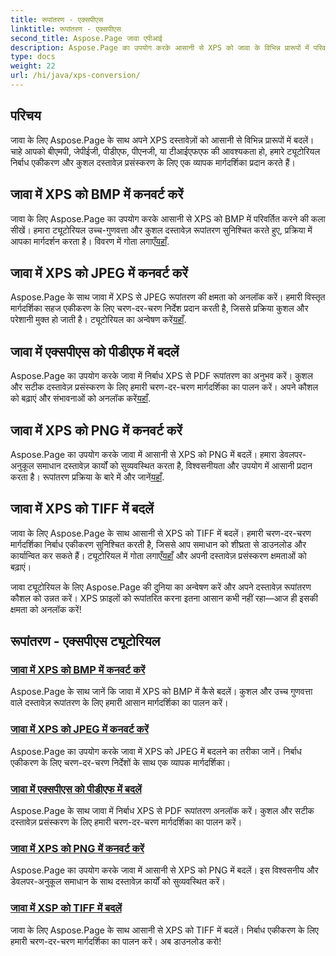 ```yaml
---
title: रूपांतरण - एक्सपीएस
linktitle: रूपांतरण - एक्सपीएस
second_title: Aspose.Page जावा एपीआई
description: Aspose.Page का उपयोग करके आसानी से XPS को जावा के विभिन्न प्रारूपों में परिवर्तित करें। सटीक और कुशल रूपांतरण के लिए हमारे चरण-दर-चरण दिशानिर्देशों के साथ दस्तावेज़ प्रसंस्करण को बेहतर बनाएं।
type: docs
weight: 22
url: /hi/java/xps-conversion/
---
```


## परिचय

जावा के लिए Aspose.Page के साथ अपने XPS दस्तावेज़ों को आसानी से विभिन्न प्रारूपों में बदलें। चाहे आपको बीएमपी, जेपीईजी, पीडीएफ, पीएनजी, या टीआईएफएफ की आवश्यकता हो, हमारे ट्यूटोरियल निर्बाध एकीकरण और कुशल दस्तावेज़ प्रसंस्करण के लिए एक व्यापक मार्गदर्शिका प्रदान करते हैं।

## जावा में XPS को BMP में कनवर्ट करें

 जावा के लिए Aspose.Page का उपयोग करके आसानी से XPS को BMP में परिवर्तित करने की कला सीखें। हमारा ट्यूटोरियल उच्च-गुणवत्ता और कुशल दस्तावेज़ रूपांतरण सुनिश्चित करते हुए, प्रक्रिया में आपका मार्गदर्शन करता है। विवरण में गोता लगाएँ[यहाँ](./to-bmp/).

## जावा में XPS को JPEG में कनवर्ट करें

Aspose.Page के साथ जावा में XPS से JPEG रूपांतरण की क्षमता को अनलॉक करें। हमारी विस्तृत मार्गदर्शिका सहज एकीकरण के लिए चरण-दर-चरण निर्देश प्रदान करती है, जिससे प्रक्रिया कुशल और परेशानी मुक्त हो जाती है। ट्यूटोरियल का अन्वेषण करें[यहाँ](./to-jpeg/).

## जावा में एक्सपीएस को पीडीएफ में बदलें

 Aspose.Page का उपयोग करके जावा में निर्बाध XPS से PDF रूपांतरण का अनुभव करें। कुशल और सटीक दस्तावेज़ प्रसंस्करण के लिए हमारी चरण-दर-चरण मार्गदर्शिका का पालन करें। अपने कौशल को बढ़ाएं और संभावनाओं को अनलॉक करें[यहाँ](./to-pdf/).

## जावा में XPS को PNG में कनवर्ट करें

 Aspose.Page का उपयोग करके जावा में आसानी से XPS को PNG में बदलें। हमारा डेवलपर-अनुकूल समाधान दस्तावेज़ कार्यों को सुव्यवस्थित करता है, विश्वसनीयता और उपयोग में आसानी प्रदान करता है। रूपांतरण प्रक्रिया के बारे में और जानें[यहाँ](./to-png/).

## जावा में XPS को TIFF में बदलें

 जावा के लिए Aspose.Page के साथ आसानी से XPS को TIFF में बदलें। हमारी चरण-दर-चरण मार्गदर्शिका निर्बाध एकीकरण सुनिश्चित करती है, जिससे आप समाधान को शीघ्रता से डाउनलोड और कार्यान्वित कर सकते हैं। ट्यूटोरियल में गोता लगाएँ[यहाँ](./to-tiff/) और अपनी दस्तावेज़ प्रसंस्करण क्षमताओं को बढ़ाएं।

जावा ट्यूटोरियल के लिए Aspose.Page की दुनिया का अन्वेषण करें और अपने दस्तावेज़ रूपांतरण कौशल को उन्नत करें। XPS फ़ाइलों को रूपांतरित करना इतना आसान कभी नहीं रहा—आज ही इसकी क्षमता को अनलॉक करें!
## रूपांतरण - एक्सपीएस ट्यूटोरियल
### [जावा में XPS को BMP में कनवर्ट करें](./to-bmp/)
Aspose.Page के साथ जानें कि जावा में XPS को BMP में कैसे बदलें। कुशल और उच्च गुणवत्ता वाले दस्तावेज़ रूपांतरण के लिए हमारी आसान मार्गदर्शिका का पालन करें।
### [जावा में XPS को JPEG में कनवर्ट करें](./to-jpeg/)
Aspose.Page का उपयोग करके जावा में XPS को JPEG में बदलने का तरीका जानें। निर्बाध एकीकरण के लिए चरण-दर-चरण निर्देशों के साथ एक व्यापक मार्गदर्शिका।
### [जावा में एक्सपीएस को पीडीएफ में बदलें](./to-pdf/)
Aspose.Page के साथ जावा में निर्बाध XPS से PDF रूपांतरण अनलॉक करें। कुशल और सटीक दस्तावेज़ प्रसंस्करण के लिए हमारी चरण-दर-चरण मार्गदर्शिका का पालन करें।
### [जावा में XPS को PNG में कनवर्ट करें](./to-png/)
Aspose.Page का उपयोग करके जावा में आसानी से XPS को PNG में बदलें। इस विश्वसनीय और डेवलपर-अनुकूल समाधान के साथ दस्तावेज़ कार्यों को सुव्यवस्थित करें।
### [जावा में XSP को TIFF में बदलें](./to-tiff/)
जावा के लिए Aspose.Page के साथ आसानी से XPS को TIFF में बदलें। निर्बाध एकीकरण के लिए हमारी चरण-दर-चरण मार्गदर्शिका का पालन करें। अब डाउनलोड करो!